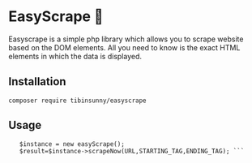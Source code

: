 # EasyScrape 🚀
Easyscrape is a simple php library which allows you to scrape website based on the DOM elements. All you need to know is the exact HTML elements in which the data is displayed.

## Installation
`composer require tibinsunny/easyscrape`  
## Usage
``` use easyScrape\easyScrape;     
   $instance = new easyScrape();
   $result=$instance->scrapeNow(URL,STARTING_TAG,ENDING_TAG); ```

